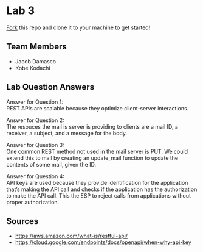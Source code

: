 # Lab 3
[Fork](https://docs.github.com/en/get-started/quickstart/fork-a-repo) this repo and clone it to your machine to get started!

## Team Members
- Jacob Damasco
- Kobe Kodachi

## Lab Question Answers

Answer for Question 1:  
REST APIs are scalable because they optimize client-server interactions.

Answer for Question 2:  
The resouces the mail is server is providing to clients are a mail ID, a receiver, a subject, and a message for the body. 

Answer for Question 3:  
One common REST method not used in the mail server is PUT. We could extend this to mail by creating an update_mail function to update the contents of some mail, given the ID. 

Answer for Question 4:  
API keys are used because they provide identification for the application that’s making the API call and checks if the application has the authorization to make the API call. This the ESP to reject calls from applications without proper authorization.

## Sources
- https://aws.amazon.com/what-is/restful-api/
- https://cloud.google.com/endpoints/docs/openapi/when-why-api-key
